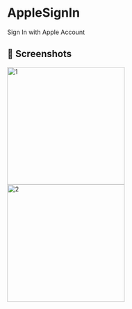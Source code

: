 # AppleSignIn
 Sign In with Apple Account

## 📸 Screenshots

<img width="270" alt="1" src="https://github.com/user-attachments/assets/bed7db80-1d66-476c-94ef-7cb37e8b7bc3">
<img width="270" alt="2" src="https://github.com/user-attachments/assets/de746832-d87c-4ee5-ae1d-3ca9358de8be">
